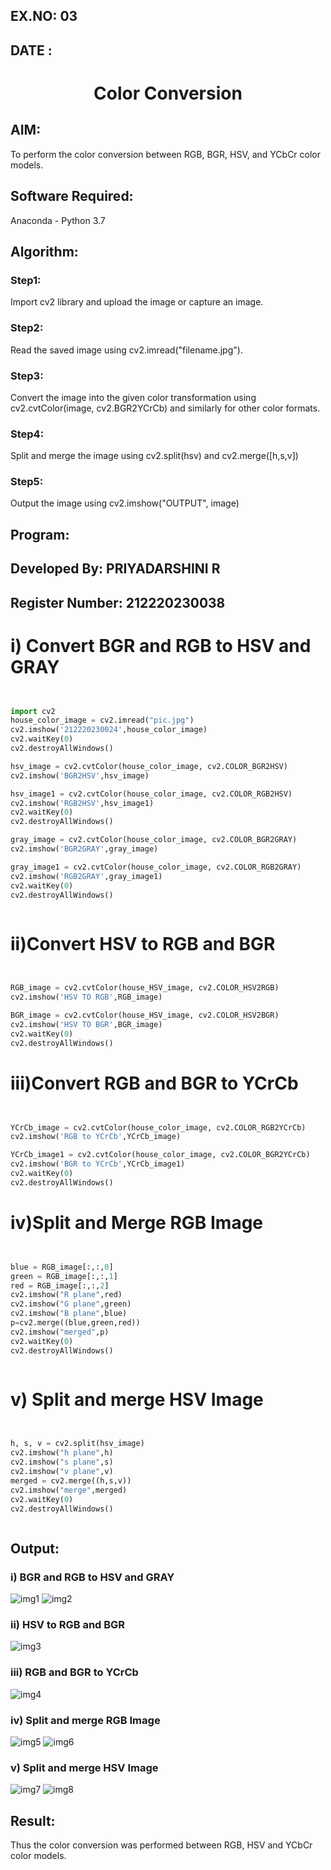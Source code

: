 ## EX.NO: 03

## DATE : 

# <p align="center"> Color Conversion </p> 
## AIM:
To perform the color conversion between RGB, BGR, HSV, and YCbCr color models.

## Software Required:
Anaconda - Python 3.7
## Algorithm:
### Step1:

Import cv2 library and upload the image or capture an image.

### Step2:

Read the saved image using cv2.imread("filename.jpg").

### Step3:

Convert the image into the given color transformation using cv2.cvtColor(image, cv2.BGR2YCrCb) and similarly for other color formats.

### Step4:

Split and merge the image using cv2.split(hsv) and cv2.merge([h,s,v])

### Step5:

Output the image using cv2.imshow("OUTPUT", image)

## Program:
## Developed By: PRIYADARSHINI R
## Register Number: 212220230038
# i) Convert BGR and RGB to HSV and GRAY
```python


import cv2
house_color_image = cv2.imread("pic.jpg")
cv2.imshow('212220230024',house_color_image)
cv2.waitKey(0)
cv2.destroyAllWindows()

hsv_image = cv2.cvtColor(house_color_image, cv2.COLOR_BGR2HSV)
cv2.imshow('BGR2HSV',hsv_image)

hsv_image1 = cv2.cvtColor(house_color_image, cv2.COLOR_RGB2HSV)
cv2.imshow('RGB2HSV',hsv_image1)
cv2.waitKey(0)
cv2.destroyAllWindows()

gray_image = cv2.cvtColor(house_color_image, cv2.COLOR_BGR2GRAY)
cv2.imshow('BGR2GRAY',gray_image)

gray_image1 = cv2.cvtColor(house_color_image, cv2.COLOR_RGB2GRAY)
cv2.imshow('RGB2GRAY',gray_image1)
cv2.waitKey(0)
cv2.destroyAllWindows()



```
# ii)Convert HSV to RGB and BGR
```python


RGB_image = cv2.cvtColor(house_HSV_image, cv2.COLOR_HSV2RGB)
cv2.imshow('HSV TO RGB',RGB_image)

BGR_image = cv2.cvtColor(house_HSV_image, cv2.COLOR_HSV2BGR)
cv2.imshow('HSV TO BGR',BGR_image)
cv2.waitKey(0)
cv2.destroyAllWindows()

```
# iii)Convert RGB and BGR to YCrCb
```python


YCrCb_image = cv2.cvtColor(house_color_image, cv2.COLOR_RGB2YCrCb)
cv2.imshow('RGB to YCrCb',YCrCb_image)

YCrCb_image1 = cv2.cvtColor(house_color_image, cv2.COLOR_BGR2YCrCb)
cv2.imshow('BGR to YCrCb',YCrCb_image1)
cv2.waitKey(0)
cv2.destroyAllWindows()


```
# iv)Split and Merge RGB Image
```python


blue = RGB_image[:,:,0]
green = RGB_image[:,:,1]
red = RGB_image[:,:,2]
cv2.imshow("R plane",red)
cv2.imshow("G plane",green)
cv2.imshow("B plane",blue)
p=cv2.merge((blue,green,red))
cv2.imshow("merged",p)
cv2.waitKey(0)
cv2.destroyAllWindows()



```
# v) Split and merge HSV Image
```python


h, s, v = cv2.split(hsv_image)
cv2.imshow("h plane",h)
cv2.imshow("s plane",s)
cv2.imshow("v plane",v)
merged = cv2.merge((h,s,v))
cv2.imshow("merge",merged)
cv2.waitKey(0)
cv2.destroyAllWindows()



```
## Output:
### i) BGR and RGB to HSV and GRAY

![img1](https://user-images.githubusercontent.com/81132849/162880624-22e90e50-86e2-49f5-9f8d-a5a17d2a93de.png)
![img2](https://user-images.githubusercontent.com/81132849/162880640-884e9f43-210f-4627-b460-9ebc0ff19dc2.png)


### ii) HSV to RGB and BGR

![img3](https://user-images.githubusercontent.com/81132849/162880769-ffb9368d-4b1b-4d1c-a925-3d3fa24cbee6.png)


### iii) RGB and BGR to YCrCb

![img4](https://user-images.githubusercontent.com/81132849/162880950-954e9ac3-c560-491d-b286-b1cbb856b50f.png)


### iv) Split and merge RGB Image

![img5](https://user-images.githubusercontent.com/81132849/162880986-0d99360c-7b0c-4c4e-bba4-12747b24ea16.png)
![img6](https://user-images.githubusercontent.com/81132849/162881003-271d862e-364c-413a-8863-06e7affb689e.png)


### v) Split and merge HSV Image

![img7](https://user-images.githubusercontent.com/81132849/162881071-3124ee56-6600-4659-8a8a-85bd83b62ce2.png)
![img8](https://user-images.githubusercontent.com/81132849/162881342-dc2290f5-8593-409b-af74-04a0343b00ff.png)


## Result:
Thus the color conversion was performed between RGB, HSV and YCbCr color models.
